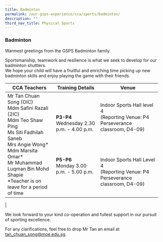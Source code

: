 ```yaml
---
title: Badminton
permalink: /our-gsps-experience/cca/sports/badminton/
description: ""
third_nav_title: Physical Sports
---
```

### **Badminton**
Warmest greetings from the GSPS Badminton family. 

Sportsmanship, teamwork and resilience is what we seek to develop for our badminton shuttlers.<br>
We hope your child will have a fruitful and enriching time picking up new badminton skills and enjoy playing the game with their friends.

| CCA Teachers | Training Details | Venue  |
|---|---|---|
| Mr Tan Chuan Song (OIC)<br>Mdm Safini Razali (2IC)<br>Mdm Teo Shaw Ping<br>Ms Siti Fadhilah Saneb<br>Mrs Angie Wong*<br>Mdm Marsita Omar*<br>Mr Muhammad Luqman Bin Mohd Shapie<br>*Teacher is on leave for a period of time | **P3-P4**<br>Wednesday 2.30 p.m. - 4.00 p.m.<br><br><br><br><br>**P5-P6**<br>Monday 3.00 p.m. - 5.00 p.m.<br> | Indoor Sports Hall level 4<br>(Reporting Venue: P4 Perseverance classroom, D4-09)<br><br><br><br><br>Indoor Sports Hall Level 4<br>(Reporting Venue: P4 Perseverance classroom, D4-09) |
| 

We look forward to your kind co-operation and fullest support in our pursuit of sporting excellence.

For any clarifications, feel free to drop Mr Tan an email at tan_chuan_song@moe.edu.sg.

